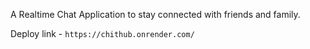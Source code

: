 A Realtime Chat Application to stay connected with friends and family.

Deploy link - ```https://chithub.onrender.com/``` 
